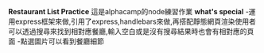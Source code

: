 **Restaurant List Practice**
這是alphacamp的node練習作業
**what's special**
-運用express框架來做,引用了express,handlebars來做,再搭配靜態網頁渲染使用者可以透過搜尋來找到相對應餐廳,輸入空白或是沒有搜尋結果時也會有相對應的頁面
-點選圖片可以看到餐廳細節
